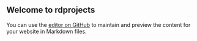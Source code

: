 ## Welcome to rdprojects

You can use the [editor on GitHub](https://github.com/rishidawalkar/rdprojects/edit/master/README.md) to maintain and preview the content for your website in Markdown files.


